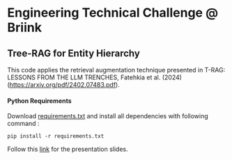 # Engineering Technical Challenge @ Briink

## Tree-RAG for Entity Hierarchy

This code applies the retrieval augmentation technique presented in T-RAG: LESSONS FROM
THE LLM TRENCHES, Fatehkia et al. (2024) (https://arxiv.org/pdf/2402.07483.pdf).

#### Python Requirements

Download [requirements.txt](requirements.txt) and install all dependencies with following command : 

    pip install -r requirements.txt

Follow this [link](https://drive.google.com/file/d/1CpP-65VmASIhNM8jCPOo5AMzaJ5DgUa1/view?usp=sharing) for the presentation slides.

